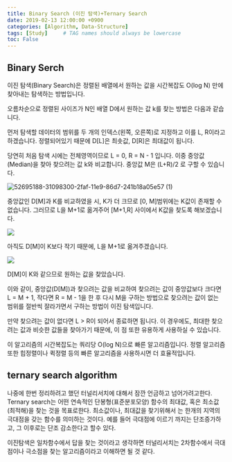 ```yaml
---
title: Binary Search (이진 탐색)+Ternary Search
date: 2019-02-13 12:00:00 +0900
categories: [Algorithm, Data-Structure]
tags: [Study]     # TAG names should always be lowercase
toc: False
---
```


## Binary Serch

이진 탐색(Binary Search)은 정렬된 배열에서 원하는 값을 시간복잡도 O(log N) 만에 찾아내는 탐색하는 방법입니다.

오름차순으로 정렬된 사이즈가 N인 배열 D에서 원하는 값 k를 찾는 방법은 다음과 같습니다.

먼저 탐색할 데이터의 범위를 두 개의 인덱스(왼쪽, 오른쪽)로 지정하고 이를 L, R이라고 하겠습니다. 정렬되어있기 때문에 D[L]은 최솟값, D[R]은 최대값이 됩니다.

당연히 처음 탐색 시에는 전체영역이므로 L = 0, R = N - 1 입니다. 이중 중앙값(Median)을 찾아 찾으려는 값 k와 비교합니다. 중앙값 M은 (L+R)/2 로 구할 수 있습니다.

![52695188-31098300-2faf-11e9-86d7-241b18a05e57 (1)](https://user-images.githubusercontent.com/19174106/102913760-8cb5c900-44c2-11eb-9e80-340c447bf0b9.jpg)

중앙값인 D[M]과 K를 비교하였을 시, K가 더 크므로 [0, M]범위에는 K값이 존재할 수 없습니다. 그러므로 L을 M+1로 옮겨주어 [M+1,R] 사이에서 K값을 찾도록 해보겠습니다.

![](https://user-images.githubusercontent.com/19174106/52695192-323ab000-2faf-11e9-8406-b689a6f910a8.jpg)

아직도 D[M]이 K보다 작기 때문에, L을 M+1로 옮겨주겠습니다.

![](https://user-images.githubusercontent.com/19174106/52695196-34047380-2faf-11e9-8ce8-9f657e8c7876.jpg)

D[M]이 K와 같으므로 원하는 값을 찾았습니다.

이와 같이, 중앙값(D[M])과 찾으려는 값을 비교하여 찾으려는 값이 중앙값보다 크다면 L = M + 1, 작다면 R = M - 1을 한 후 다시 M을 구하는 방법으로 찾으려는 값이 없는 범위를 절반씩 잘라가면서 구하는 방법이 이진 탐색입니다.

만약 찾으려는 값이 없다면 L > R이 되어서 종료하면 됩니다. 이 경우에도, 최대한 찾으려는 값과 비슷한 값들을 찾아가기 때문에, 이 점 또한 유용하게 사용하실 수 있습니다.

이 알고리즘의 시간복잡도는 쿼리당 O(log N)으로 빠른 알고리즘입니다. 정렬 알고리즘 또한 힙정렬이나 퀵정렬 등의 빠른 알고리즘을 사용하시면 더 효율적입니다.

## ternary search algorithm

나중에 한번 정리하려고 했던 터널리서치에 대해서 잠깐 언금하고 넘어가려고한다.
Ternary search는 어떤 연속적인 단봉형(표준분포모양) 함수의 최대값, 혹은 최소값 (최적해)을 찾는 것을 목표로한다. 최소값이나, 최대값을 찾기위해서 는 한개의 지역의 극대점을 갖는 함수를 의미하는 것이다.
예를 들어 극대점에 이르기 까지는 단조증가하고, 그 이후로는 단조 감소한다고 할수 있다.

이진탐색은 일차함수에서 답을 찾는 것이라고 생각하면 터널리서치는 2차함수에서 극대점이나 극소점을 찾는 알고리즘이라고 이해하면 될 것 같다.
